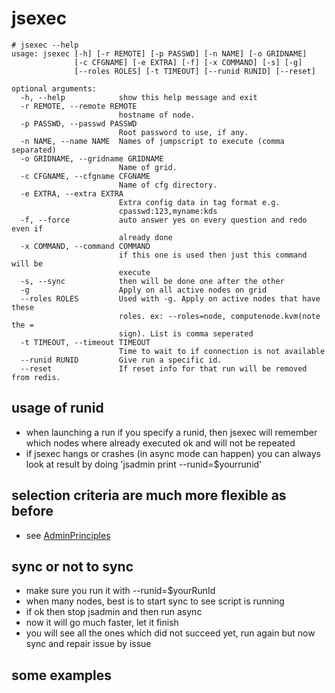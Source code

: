 jsexec
======

~~~~ {.sourceCode .python}
# jsexec --help
usage: jsexec [-h] [-r REMOTE] [-p PASSWD] [-n NAME] [-o GRIDNAME]
              [-c CFGNAME] [-e EXTRA] [-f] [-x COMMAND] [-s] [-g]
              [--roles ROLES] [-t TIMEOUT] [--runid RUNID] [--reset]

optional arguments:
  -h, --help            show this help message and exit
  -r REMOTE, --remote REMOTE
                        hostname of node.
  -p PASSWD, --passwd PASSWD
                        Root password to use, if any.
  -n NAME, --name NAME  Names of jumpscript to execute (comma separated)
  -o GRIDNAME, --gridname GRIDNAME
                        Name of grid.
  -c CFGNAME, --cfgname CFGNAME
                        Name of cfg directory.
  -e EXTRA, --extra EXTRA
                        Extra config data in tag format e.g.
                        cpasswd:123,myname:kds
  -f, --force           auto answer yes on every question and redo even if
                        already done
  -x COMMAND, --command COMMAND
                        if this one is used then just this command will be
                        execute
  -s, --sync            then will be done one after the other
  -g                    Apply on all active nodes on grid
  --roles ROLES         Used with -g. Apply on active nodes that have these
                        roles. ex: --roles=node, computenode.kvm(note the =
                        sign). List is comma seperated
  -t TIMEOUT, --timeout TIMEOUT
                        Time to wait to if connection is not available
  --runid RUNID         Give run a specific id.
  --reset               If reset info for that run will be removed from redis.
~~~~

usage of runid
--------------

-   when launching a run if you specify a runid, then jsexec will
    remember which nodes where already executed ok and will not be
    repeated
-   if jsexec hangs or crashes (in async mode can happen) you can always
    look at result by doing 'jsadmin print --runid=\$yourrunid'

selection criteria are much more flexible as before
---------------------------------------------------

-   see [AdminPrinciples](AdminPrinciples)

sync or not to sync
-------------------

-   make sure you run it with --runid=\$yourRunId
-   when many nodes, best is to start sync to see script is running
-   if ok then stop jsadmin and then run async
-   now it will go much faster, let it finish
-   you will see all the ones which did not succeed yet, run again but
    now sync and repair issue by issue

some examples
-------------

